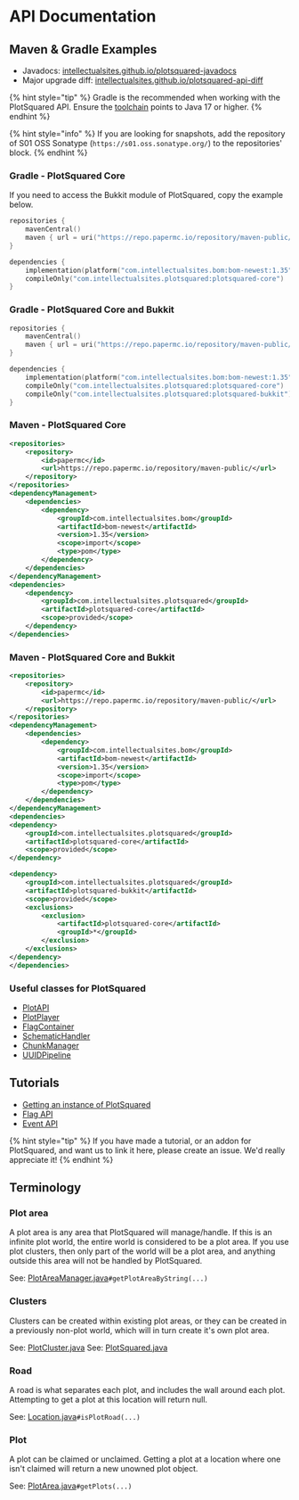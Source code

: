 # API Documentation

## Maven & Gradle Examples

* Javadocs: [intellectualsites.github.io/plotsquared-javadocs](https://intellectualsites.github.io/plotsquared-javadocs)
* Major upgrade diff: [intellectualsites.github.io/plotsquared-api-diff](https://intellectualsites.github.io/plotsquared-api-diff)

{% hint style="tip" %}
Gradle is the recommended when working with the PlotSquared API. Ensure the [toolchain](https://docs.gradle.org/current/userguide/toolchains.html) points to Java 17 or higher.
{% endhint %}

{% hint style="info" %}
If you are looking for snapshots, add the repository of S01 OSS Sonatype (`https://s01.oss.sonatype.org/`) to the repositories' block.
{% endhint %}

### Gradle - PlotSquared Core

If you need to access the Bukkit module of PlotSquared, copy the example below.

```kotlin
repositories {
    mavenCentral()
    maven { url = uri("https://repo.papermc.io/repository/maven-public/") }
}

dependencies {
    implementation(platform("com.intellectualsites.bom:bom-newest:1.35"))
    compileOnly("com.intellectualsites.plotsquared:plotsquared-core")
}
```

### Gradle - PlotSquared Core and Bukkit

```kotlin
repositories {
    mavenCentral()
    maven { url = uri("https://repo.papermc.io/repository/maven-public/") }
}

dependencies {
    implementation(platform("com.intellectualsites.bom:bom-newest:1.35"))
    compileOnly("com.intellectualsites.plotsquared:plotsquared-core")
    compileOnly("com.intellectualsites.plotsquared:plotsquared-bukkit") { isTransitive = false }
}
```

### Maven - PlotSquared Core

```xml
<repositories>
    <repository>
        <id>papermc</id>
        <url>https://repo.papermc.io/repository/maven-public/</url>
    </repository>
</repositories>
<dependencyManagement>
    <dependencies>
        <dependency>
            <groupId>com.intellectualsites.bom</groupId>
            <artifactId>bom-newest</artifactId>
            <version>1.35</version>
            <scope>import</scope>
            <type>pom</type>
        </dependency>
    </dependencies>
</dependencyManagement>
<dependencies>
    <dependency>
        <groupId>com.intellectualsites.plotsquared</groupId>
        <artifactId>plotsquared-core</artifactId>
        <scope>provided</scope>
    </dependency>
</dependencies>
```

### Maven - PlotSquared Core and Bukkit

```xml
<repositories>
    <repository>
        <id>papermc</id>
        <url>https://repo.papermc.io/repository/maven-public/</url>
    </repository>
</repositories>
<dependencyManagement>
    <dependencies>
        <dependency>
            <groupId>com.intellectualsites.bom</groupId>
            <artifactId>bom-newest</artifactId>
            <version>1.35</version>
            <scope>import</scope>
            <type>pom</type>
        </dependency>
    </dependencies>
</dependencyManagement>
<dependencies>
<dependency>
    <groupId>com.intellectualsites.plotsquared</groupId>
    <artifactId>plotsquared-core</artifactId>
    <scope>provided</scope>
</dependency>

<dependency>
    <groupId>com.intellectualsites.plotsquared</groupId>
    <artifactId>plotsquared-bukkit</artifactId>
    <scope>provided</scope>
    <exclusions>
        <exclusion>
            <artifactId>plotsquared-core</artifactId>
            <groupId>*</groupId>
        </exclusion>
    </exclusions>
</dependency>
</dependencies>
```

### Useful classes for PlotSquared

* [PlotAPI](https://github.com/IntellectualSites/PlotSquared/blob/v6/Core/src/main/java/com/plotsquared/core/PlotAPI.java)
* [PlotPlayer](https://github.com/IntellectualSites/PlotSquared/blob/v6/Core/src/main/java/com/plotsquared/core/player/PlotPlayer.java)
* [FlagContainer](https://github.com/IntellectualSites/PlotSquared/blob/v6/Core/src/main/java/com/plotsquared/core/plot/flag/FlagContainer.java)
* [SchematicHandler](https://github.com/IntellectualSites/PlotSquared/blob/v6/Core/src/main/java/com/plotsquared/core/util/SchematicHandler.java)
* [ChunkManager](https://github.com/IntellectualSites/PlotSquared/blob/v6/Core/src/main/java/com/plotsquared/core/util/ChunkManager.java)
* [UUIDPipeline](https://github.com/IntellectualSites/PlotSquared/blob/v6/Core/src/main/java/com/plotsquared/core/uuid/UUIDPipeline.java)

## Tutorials

* [Getting an instance of PlotSquared](event-api.md#getting-an-instance)
* [Flag API](flag-api.md)
* [Event API](event-api.md)

{% hint style="tip" %}
If you have made a tutorial, or an addon for PlotSquared, and want us to link it here, please create an issue. We'd really appreciate it!
{% endhint %}

## Terminology

### Plot area

A plot area is any area that PlotSquared will manage/handle. If this is an infinite plot world, the entire world is considered to be a plot area. If you use plot clusters, then only part of the world will be a plot area, and anything outside this area will not be handled by PlotSquared.

See: [PlotAreaManager.java](https://github.com/IntellectualSites/PlotSquared/blob/v6/Core/src/main/java/com/plotsquared/core/plot/world/PlotAreaManager.java)`#getPlotAreaByString(...)`

### Clusters

Clusters can be created within existing plot areas, or they can be created in a previously non-plot world, which will in turn create it's own plot area.

See: [PlotCluster.java](https://github.com/IntellectualSites/PlotSquared/blob/v6/Core/src/main/java/com/plotsquared/core/plot/PlotCluster.java)
See: [PlotSquared.java](https://github.com/IntellectualSites/PlotSquared/blob/v6/Core/src/main/java/com/plotsquared/core/PlotSquared.java)

### Road

A road is what separates each plot, and includes the wall around each plot. Attempting to get a plot at this location will return null.

See: [Location.java](https://github.com/IntellectualSites/PlotSquared/blob/v6/Core/src/main/java/com/plotsquared/core/location/Location.java)`#isPlotRoad(...)`

### Plot

A plot can be claimed or unclaimed. Getting a plot at a location where one isn't claimed will return a new unowned plot object.

See: [PlotArea.java](https://github.com/IntellectualSites/PlotSquared/blob/v6/Core/src/main/java/com/plotsquared/core/plot/PlotArea.java)`#getPlots(...)`
